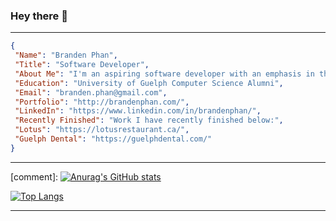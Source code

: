 ### Hey there 👋
<hr />

```json
{
 "Name": "Branden Phan",
 "Title": "Software Developer",
 "About Me": "I'm an aspiring software developer with an emphasis in the front-end, focusing on technologies such as React",
 "Education": "University of Guelph Computer Science Alumni",
 "Email": "branden.phan@gmail.com",
 "Portfolio": "http://brandenphan.com/",
 "LinkedIn": "https://www.linkedin.com/in/brandenphan/",
 "Recently Finished": "Work I have recently finished below:",
 "Lotus": "https://lotusrestaurant.ca/",
 "Guelph Dental": "https://guelphdental.com/"
}
```
<hr />


[comment]: [![Anurag's GitHub stats](https://github-readme-stats.vercel.app/api?username=brandenphan&theme=radical&hide=contribs)](https://github.com/anuraghazra/github-readme-stats)


[![Top Langs](https://github-readme-stats.vercel.app/api/top-langs/?username=brandenphan&layout=compact&theme=radical)](https://github.com/anuraghazra/github-readme-stats)
<hr />


<!--
**brandenphan/brandenphan** is a ✨ _special_ ✨ repository because its `README.md` (this file) appears on your GitHub profile.

Here are some ideas to get you started:

- 🔭 I’m currently working on ...
- 🌱 I’m currently learning ...
- 👯 I’m looking to collaborate on ...
- 🤔 I’m looking for help with ...
- 💬 Ask me about ...
- 📫 How to reach me: ...
- 😄 Pronouns: ...
- ⚡ Fun fact: ...
-->
